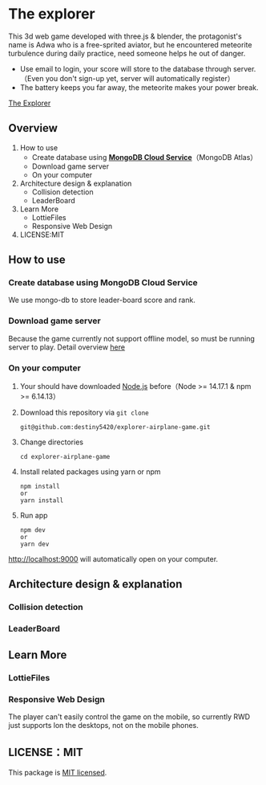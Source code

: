 # The explorer

This 3d web game developed with three.js & blender, the protagonist's name is Adwa who is a free-sprited aviator, but he encountered meteorite turbulence during daily practice, need someone helps he out of danger.

- Use email to login, your score will store to the database through server.（Even you don't sign-up yet, server will automatically register）
- The battery keeps you far away, the meteorite makes your power break.

[The Explorer](https://explorer.stackergames.org/)

## Overview

1. How to use
   - Create database using [**MongoDB Cloud Service**](https://www.mongodb.com/cloud/atlas/register)（MongoDB Atlas）
   - Download game server
   - On your computer
2. Architecture design & explanation
   - Collision detection
   - LeaderBoard
3. Learn More
   - LottieFiles
   - Responsive Web Design
4. LICENSE:MIT

## How to use

### Create database using MongoDB Cloud Service

We use mongo-db to store leader-board score and rank.

### Download game server

Because the game currently not support offline model, so must be running server to play.
Detail overview [here](https://github.com/destiny5420/explorer-airplane-game-server)

### On your computer

1. Your should have downloaded [Node.js](https://nodejs.org/en/) before（Node >= 14.17.1 & npm >= 6.14.13）
2. Download this repository via `git clone`

   ```shell
   git@github.com:destiny5420/explorer-airplane-game.git
   ```

3. Change directories

   ```shell
   cd explorer-airplane-game
   ```

4. Install related packages using yarn or npm

   ```shell
   npm install
   or
   yarn install
   ```

5. Run app

   ```shell
   npm dev
   or
   yarn dev
   ```

[http://localhost:9000](http://localhost:9000) will automatically open on your computer.

## Architecture design & explanation

### Collision detection

### LeaderBoard

## Learn More

### LottieFiles

### Responsive Web Design

The player can't easily control the game on the mobile, so currently RWD just supports lon the desktops, not on the mobile phones.

## LICENSE：MIT

This package is [MIT licensed](https://github.com/destiny5420/explorer-airplane-game/blob/master/LICENSE).
